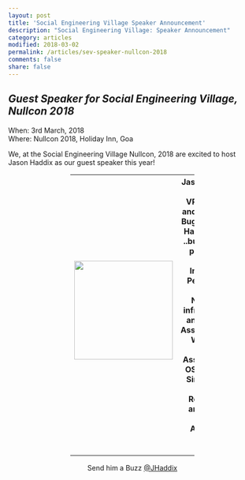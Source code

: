 ```yaml
---
layout: post
title: 'Social Engineering Village Speaker Announcement'
description: "Social Engineering Village: Speaker Announcement"
category: articles
modified: 2018-03-02
permalink: /articles/sev-speaker-nullcon-2018
comments: false
share: false
---	
```



## *Guest Speaker for Social Engineering Village, Nullcon 2018*

When: 3rd March, 2018<br>
Where: Nullcon 2018, Holiday Inn, Goa<br>

We, at the Social Engineering Village Nullcon, 2018 are excited to host Jason Haddix as our guest speaker this year!<br>


<center>
<table style="width:50%" border="0">
  <tr>
    <th><a href="https://www.linkedin.com/in/jhaddix" target="_blank"><img src="https://media.licdn.com/dms/image/C4D03AQGx9nkLWB743A/profile-displayphoto-shrink_200_200/0?e=1525183200&v=alpha&t=Pv7OEc5hyzX_Pw2oCjS8pVzjZpCXd1TnsbIoWeKfF80" height="200" width="200" /></a><br><br></th>
    <th><b>Jason Haddix</b><br><br>VP of Trust and Security, Bugcrowd Inc<br />Hall of Fame ..bug bounty programs<br /><br />Interests: Pentesting Web, Network infrastructur and Mobile Assessments,  Wireless, Cloud Assessment, OSINT, APT Simulation, Binary Reversing and Static Code Analysis, HUNT<br><br /></th> 
  </tr>

</table>
Send him a Buzz <a href="https://twitter.com/Jhaddix">@JHaddix</a><br>

</center>


